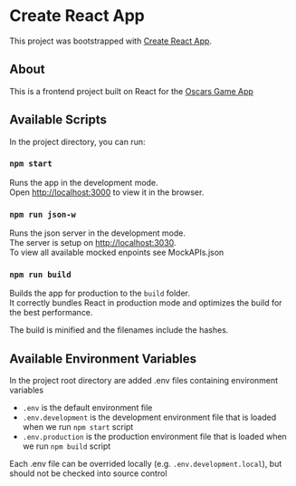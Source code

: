 # Create React App

This project was bootstrapped with [Create React App](https://github.com/facebook/create-react-app).

## About

This is a frontend project built on React for the [Oscars Game App](https://github.com/dimitar-kostov/OscarsGame) 

## Available Scripts

In the project directory, you can run:

### `npm start`

Runs the app in the development mode.\
Open [http://localhost:3000](http://localhost:3000) to view it in the browser.

### `npm run json-w`

Runs the json server in the development mode.\
The server is setup on [http://localhost:3030](http://localhost3030).\
To view all available mocked enpoints see MockAPIs.json

### `npm run build`

Builds the app for production to the `build` folder.\
It correctly bundles React in production mode and optimizes the build for the best performance.

The build is minified and the filenames include the hashes.

## Available Environment Variables

In the project root directory are added .env files containing environment variables
* `.env` is the default environment file
* `.env.development` is the development environment file that is loaded when we run `npm start` script
* `.env.production` is the production environment file that is loaded when we run `npm build` script

Each .env file can be overrided locally (e.g. `.env.development.local`), but should not be checked into source control
